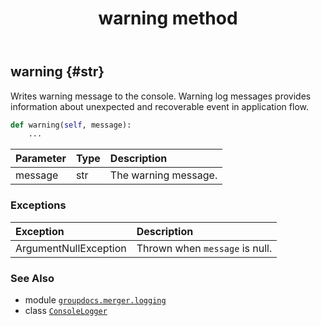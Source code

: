 ﻿---
title: warning method
second_title: GroupDocs.Merger for Python via .NET API References
description: 
type: docs
url: /python-net/groupdocs.merger.logging/consolelogger/warning/
is_root: false
weight: 30
---

## warning {#str}

Writes warning message to the console.
Warning log messages provides information about unexpected and recoverable event in application flow.



```python
def warning(self, message):
    ...
```


| Parameter | Type | Description |
| :- | :- | :- |
| message | str | The warning message. |
### Exceptions
| Exception | Description |
| :- | :- |
| ArgumentNullException | Thrown when `message` is null. |





### See Also
* module [`groupdocs.merger.logging`](../../)
* class [`ConsoleLogger`](/merger/python-net/groupdocs.merger.logging/consolelogger)
